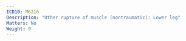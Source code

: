 ```yaml
---
ICD10: M6216
Description: "Other rupture of muscle (nontraumatic): Lower leg"
Matters: No
Weight: 0
---
```

